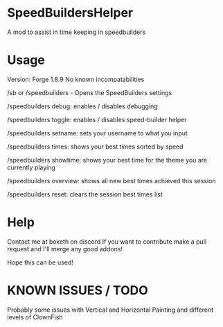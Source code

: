 # SpeedBuildersHelper
A mod to assist in time keeping in speedbuilders

# Usage
Version: Forge 1.8.9
No known incompatabilities

/sb or /speedbuilders - Opens the SpeedBuilders settings

/speedbuilders debug: enables / disables debugging

/speedbuilders toggle: enables / disables speed-builder helper

/speedbuilders setname: sets your username to what you input

/speedbuilders times: shows your best times sorted by speed

/speedbuilders showtime: shows your best time for the theme you are currently playing

/speedbuilders overview: shows all new best times achieved this session

/speedbuilders reset: clears the session best times list


# Help
Contact me at boxeth on discord
If you want to contribute make a pull request and I'll  merge any good addons!

Hope this can be used!

# KNOWN ISSUES / TODO

Probably some issues with Vertical and Horizontal Painting
and different levels of ClownFish


